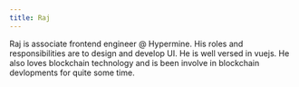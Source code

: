 ```yaml
---
title: Raj
---
```


Raj is associate frontend engineer @ Hypermine. His roles and responsibilities are to design and develop UI. He is well versed in vuejs. He also loves blockchain technology and is been involve in blockchain devlopments for quite some time.  
